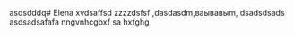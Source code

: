 asdsdddq# Elena
xvdsaffsd
zzzzdsfsf
,dasdasdm,ваывавыm,
dsadsdsads
asdsadsafafa
nngvnhcgbxf
sa
hxfghg
